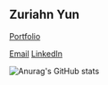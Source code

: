 ## Zuriahn Yun

[Portfolio](https://zuriahn-yun.github.io/)

[Email](mailto:zuriahn.yun@gmail.com)
[LinkedIn](https://www.linkedin.com/in/zuriahnyun/)

![Anurag's GitHub stats](https://zuriahn-github-stats.vercel.app/api?username=Zuriahn-Yun\&show_icons=true\&theme=radical?)
